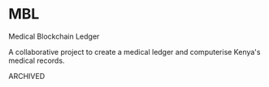 # MBL
Medical Blockchain Ledger

A collaborative project to create a medical ledger and computerise Kenya's medical records.

ARCHIVED
